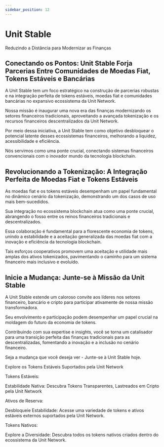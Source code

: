 ```yaml
---
sidebar_position: 12
---
```


# Unit Stable

Reduzindo a Distância para Modernizar as Finanças

## Conectando os Pontos: Unit Stable Forja Parcerias Entre Comunidades de Moedas Fiat, Tokens Estáveis e Bancárias

A Unit Stable tem um foco estratégico na construção de parcerias robustas e na integração perfeita de tokens estáveis, moedas fiat e comunidades bancárias no expansivo ecossistema da Unit Network.

Nossa missão é inaugurar uma nova era das finanças modernizando os setores financeiros tradicionais, aproveitando a avançada tokenização e os recursos financeiros descentralizados da Unit Network.

Por meio dessa iniciativa, a Unit Stable tem como objetivo desbloquear o potencial latente desses ecossistemas financeiros, melhorando a liquidez, acessibilidade e eficiência.

Nós servimos como uma ponte crucial, conectando sistemas financeiros convencionais com o inovador mundo da tecnologia blockchain.

## Revolucionando a Tokenização: A Integração Perfeita de Moedas Fiat e Tokens Estáveis

As moedas fiat e os tokens estáveis desempenham um papel fundamental no dinâmico cenário da tokenização, demonstrando um dos casos de uso mais bem-sucedidos.

Sua integração no ecossistema blockchain atua como uma ponte crucial, abrangendo o fosso entre os reinos financeiros tradicionais e descentralizados.

Essa colaboração é fundamental para a florescente economia de tokens, unindo a estabilidade e a aceitação generalizada das moedas fiat com a inovação e eficiência da tecnologia blockchain.

Tais esforços cooperativos promovem uma aceitação e utilidade mais amplas dos ativos tokenizados, pavimentando o caminho para um sistema financeiro mais inclusivo e evoluído.

## Inicie a Mudança: Junte-se à Missão da Unit Stable

A Unit Stable estende um caloroso convite aos líderes nos setores financeiro, bancário e cripto para participar ativamente de nossa missão transformadora.

Seu envolvimento e participação podem desempenhar um papel crucial na moldagem do futuro da economia de tokens.

Contribuindo com sua expertise e insights, você se torna um catalisador para uma transição perfeita das finanças tradicionais para as descentralizadas, fomentando a inovação e a inclusão no cenário financeiro.

Seja a mudança que você deseja ver - Junte-se à Unit Stable hoje.

Explore os Tokens Estáveis Suportados pela Unit Network

<div class="docs-grid-alt">
  <div class="docs-card-alt">
    <div class="docs-card-alt-header">
      <span>Tokens Estáveis:</span>
    </div>
    <div class="docs-card-alt-description">
      <p>
        Estabilidade Nativa: Descubra Tokens Transparentes, Lastreados em Cripto pela Unit Network
      </p>
    </div>
  </div>
  <div class="docs-card-alt">
    <div class="docs-card-alt-header">
      <span>Ativos de Reserva:</span>
    </div>
    <div class="docs-card-alt-description">
      <p>
        Desbloqueie Estabilidade: Acesse uma variedade de tokens e ativos estáveis externos suportados pela Unit Network.
      </p>
    </div>
  </div>
  <div class="docs-card-alt">
    <div class="docs-card-alt-header">
      <span>Tokens Nativos:</span>
    </div>
    <div class="docs-card-alt-description">
      <p>
        Explore a Diversidade: Descubra todos os tokens nativos criados dentro do ecossistema da Unit Network.
      </p>
    </div>
  </div>
</div>
